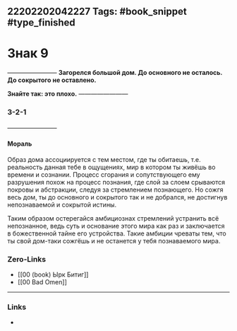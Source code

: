 22202202042227
Tags: #book_snippet #type_finished
---
# Знак 9
————————
**Загорелся большой дом.
До основного не осталось.
До сокрытого не оставлено.**

**Знайте так:
это плохо.**
————————
 ### 3-2-1
————————

#### Мораль
Образ дома ассоциируется с тем местом, где ты обитаешь, т.е. реальность данная тебе в ощущениях, мир в котором ты живёшь во времени и сознании. Процесс сгорания и сопутствующего ему разрушения похож на процесс познания, где слой за слоем срываются покровы и абстракции, следуя за стремлением познающего. Но сожгя весь дом, ты до основного и сокрытого так и не добрался, не достигнув непознаваемой и сокрытой истины.

Таким образом остерегайся амбициознах стремлений устранить всё непознанное, ведь суть и основание этого мира как раз и заключается в божественной тайне его устройства. Такие амбиции чреваты тем, что ты свой дом-таки сожгёшь и не останется у тебя познаваемого мира.

### Zero-Links
- [[00 (book) Ырк Битиг]]
- [[00 Bad Omen]]
---
### Links
- 

